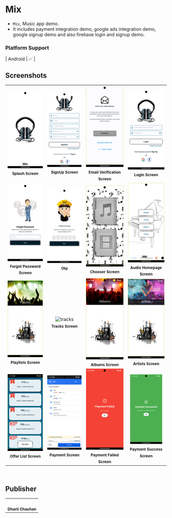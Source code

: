 # Mix

- `Mix`, Music app demo.
- It includes payment integration demo, google ads integration demo, google signup demo and also
  firebase login and signup demo.

### Platform Support

| Android | &#9989; |


## Screenshots
<table>
    <tr>
      <td align="center"><img src="https://raw.githubusercontent.com/Dharti1623/MediaPlayerWithPG/main/assets/images/screenshots/splash.png" width="200px;" alt="splash"/><br /><sub><b>Splash Screen</b></sub></td>
      <td align="center"><img src="https://raw.githubusercontent.com/Dharti1623/MediaPlayerWithPG/main/assets/images/screenshots/signUp.png" width="200px;" alt="signUp"/><br /><sub><b>SignUp Screen</b></sub></td>
      <td align="center"><img src="https://raw.githubusercontent.com/Dharti1623/MediaPlayerWithPG/main/assets/images/screenshots/verification.png" width="200px;" alt="verification"/><br /><sub><b>Email Verification Screen</b></sub></td>
      <td align="center"><img src="https://raw.githubusercontent.com/Dharti1623/MediaPlayerWithPG/main/assets/images/screenshots/login.png" width="200px;" alt="login"/><br /><sub><b>Login Screen</b></sub></td>
  </tr>
  <tr>
      <td align="center"><img src="https://raw.githubusercontent.com/Dharti1623/MediaPlayerWithPG/main/assets/images/screenshots/forgetPassword.png" width="200px;" alt="forgetPassword"/><br /><sub><b>Forgot Password Screen</b></sub></td>
      <td align="center"><img src="https://raw.githubusercontent.com/Dharti1623/MediaPlayerWithPG/main/assets/images/screenshots/otp.png" width="200px;" alt="otp"/><br /><sub><b>Otp</b></sub></td>
      <td align="center"><img src="https://raw.githubusercontent.com/Dharti1623/MediaPlayerWithPG/main/assets/images/screenshots/chooserscreen.png" width="200px;" alt="chooserscreen"/><br /><sub><b>Chooser Screen</b></sub></td>
      <td align="center"><img src="https://raw.githubusercontent.com/Dharti1623/MediaPlayerWithPG/main/assets/images/screenshots/audio_homePage.png" width="200px;" alt="audio_homePage"/><br /><sub><b>Audio Homepage Screen</b></sub></td>
  </tr>
  <tr>
      <td align="center"><img src="https://raw.githubusercontent.com/Dharti1623/MediaPlayerWithPG/main/assets/images/screenshots/playlist.png" width="200px;" alt="playlists"/><br /><sub><b>Playlists Screen</b></sub></td>
      <td align="center"><img src="https://raw.githubusercontent.comDharti1623/MediaPlayerWithPG/main/assets/images/screenshots/tracks.png" width="200px;" alt="tracks"/><br /><sub><b>Tracks Screen</b></sub></td>
      <td align="center"><img src="https://raw.githubusercontent.com/Dharti1623/MediaPlayerWithPG/main/assets/images/screenshots/album.png" width="200px;" alt="albums"/><br /><sub><b>Albums Screen</b></sub></td>
      <td align="center"><img src="https://raw.githubusercontent.com/Dharti1623/MediaPlayerWithPG/main/assets/images/screenshots/artists.png" width="200px;" alt="artists"/><br /><sub><b>Artists Screen</b></sub></td>
  </tr>
  <tr>
      <td align="center"><img src="https://raw.githubusercontent.com/Dharti1623/MediaPlayerWithPG/main/assets/images/screenshots/offerList.png" width="200px;" alt="offerList"/><br /><sub><b>Offer List Screen</b></sub></td>
      <td align="center"><img src="https://raw.githubusercontent.com/Dharti1623/MediaPlayerWithPG/main/assets/images/screenshots/payment.png" width="200px;" alt="payment"/><br /><sub><b>Payment Screen</b></sub></td>
      <td align="center"><img src="https://raw.githubusercontent.com/Dharti1623/MediaPlayerWithPG/main/assets/images/screenshots/payment_faild.png" width="200px;" alt="payment_faild"/><br /><sub><b>Payment Failed Screen</b></sub></td>
      <td align="center"><img src="https://raw.githubusercontent.com/Dharti1623/MediaPlayerWithPG/main/assets/images/screenshots/payment_successful.png" width="100px;" alt="payment_successful"/><br /><sub><b>Payment Success Screen</b></sub></td>
    </tr>

</table>
<br/>

## Publisher

<table>
  <tr>
    <td align="center"><a href="https://www.linkedin.com/in/dhartichauhan"><img src="https://avatars.githubusercontent.com/u/102344648?s=400&u=f090532c81927a74127240b841de2f79e388fc02&v=4" width="100px;" alt=""/><br /><sub><b>Dharti Chauhan </b></sub></a></td>
  </tr>
</table>
<br/>

